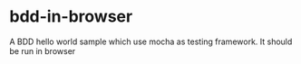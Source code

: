 # bdd-in-browser
A BDD hello world sample which use mocha as testing framework.
It should be run in browser
